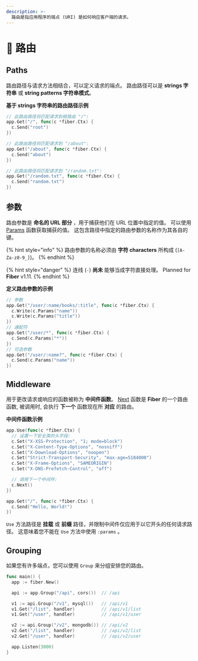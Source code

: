 ```yaml
---
description: >-
  路由是指应用程序的端点 (URI) 是如何响应客户端的请求。
---
```


# 🔌 路由

## Paths

路由路径与请求方法相结合，可以定义请求的端点。 路由路径可以是 **strings 字符串** 或 **string patterns 字符串模式**。

**基于 strings 字符串的路由路径示例**

```go
// 此路由路径将匹配请求到根路由 "/":
app.Get("/", func(c *fiber.Ctx) {
  c.Send("root")
})

// 此路由路径将匹配请求到 "/about":
app.Get("/about", func(c *fiber.Ctx) {
  c.Send("about")
})

// 此路由路径将匹配请求到 "/random.txt":
app.Get("/random.txt", func(c *fiber.Ctx) {
  c.Send("random.txt")
})
```

## 参数

路由参数是 **命名的 URL 部分** ，用于捕获他们在 URL 位置中指定的值。 可以使用 [Params](https://fiber.wiki/context#params) 函数获取捕获的值。 这包含路径中指定的路由参数的名称作为其各自的键。

{% hint style="info" %}
路由参数的名称必须由 **字符 characters** 所构成 \(`[A-Za-z0-9_]`\)。
{% endhint %}

{% hint style="danger" %}
连线 \(`-`\)  **尚未** 能够当成字符直接处理。 Planned for **Fiber** v1.11.
{% endhint %}

**定义路由参数的示例**

```go
// 参数
app.Get("/user/:name/books/:title", func(c *fiber.Ctx) {
  c.Write(c.Params("name"))
  c.Write(c.Params("title"))
})
// 通配符
app.Get("/user/*", func(c *fiber.Ctx) {
  c.Send(c.Params("*"))
})
// 可选参数
app.Get("/user/:name?", func(c *fiber.Ctx) {
  c.Send(c.Params("name"))
})
```

## Middleware

用于更改请求或响应的函数被称为 **中间件函数**。 [Next](https://github.com/gofiber/docs/tree/34729974f7d6c1d8363076e7e88cd71edc34a2ac/context/README.md#next) 函数是 **Fiber** 的一个路由函数, 被调用时, 会执行 **下一个** 函数现在所 **对应** 的路由。

**中间件函数示例**

```go
app.Use(func(c *fiber.Ctx) {
  // 设置一下安全类的头字段:
  c.Set("X-XSS-Protection", "1; mode=block")
  c.Set("X-Content-Type-Options", "nosniff")
  c.Set("X-Download-Options", "noopen")
  c.Set("Strict-Transport-Security", "max-age=5184000")
  c.Set("X-Frame-Options", "SAMEORIGIN")
  c.Set("X-DNS-Prefetch-Control", "off")

  // 调用下一个中间件:
  c.Next()
})

app.Get("/", func(c *fiber.Ctx) {
  c.Send("Hello, World!")
})
```

`Use` 方法路径是 **挂载** 或 **前缀** 路径，并限制中间件仅应用于以它开头的任何请求路径。 这意味着您不能在 `Use` 方法中使用 `:params` 。

## Grouping

如果您有许多端点，您可以使用 `Group` 来分组安排您的路由。

```go
func main() {
  app := fiber.New()

  api := app.Group("/api", cors())  // /api

  v1 := api.Group("/v1", mysql())   // /api/v1
  v1.Get("/list", handler)          // /api/v1/list
  v1.Get("/user", handler)          // /api/v1/user

  v2 := api.Group("/v2", mongodb()) // /api/v2
  v2.Get("/list", handler)          // /api/v2/list
  v2.Get("/user", handler)          // /api/v2/user

  app.Listen(3000)
}
```

